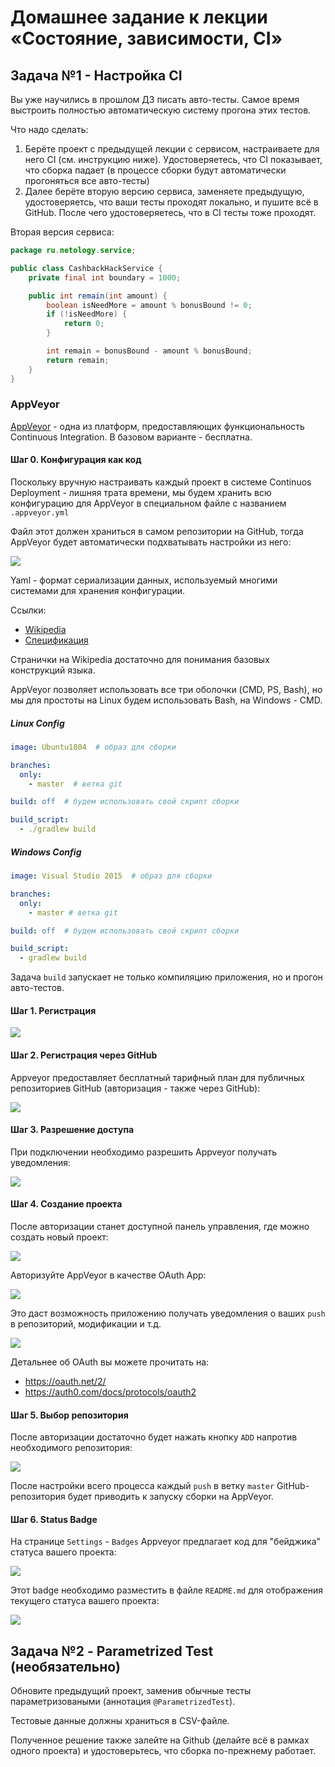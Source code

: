 # Домашнее задание к лекции «Состояние, зависимости, CI»

## Задача №1 - Настройка CI

Вы уже научились в прошлом ДЗ писать авто-тесты. Самое время выстроить полностью автоматическую систему прогона этих тестов.

Что надо сделать:

1. Берёте проект с предыдущей лекции с сервисом, настраиваете для него CI (см. инструкцию ниже). Удостоверяетесь, что CI показывает, что сборка падает (в процессе сборки будут автоматически прогоняться все авто-тесты)
2. Далее берёте вторую версию сервиса, заменяете предыдущую, удостоверяетсь, что ваши тесты проходят локально, и пушите всё в GitHub. После чего удостоверяетесь, что в CI тесты тоже проходят.

Вторая версия сервиса:

```java
package ru.netology.service;

public class CashbackHackService {
    private final int boundary = 1000;

    public int remain(int amount) {
        boolean isNeedMore = amount % bonusBound != 0;
        if (!isNeedMore) {
            return 0;
        }

        int remain = bonusBound - amount % bonusBound;
        return remain;
    }
}
```

### AppVeyor

[AppVeyor](https://www.appveyor.com) - одна из платформ, предоставляющих функциональность Continuous Integration. В базовом варианте - бесплатна.

#### Шаг 0. Конфигурация как код

Поскольку вручную настраивать каждый проект в системе Continuos Deployment - лишняя трата времени, мы будем хранить всю конфигурацию для AppVeyor в специальном файле с названием `.appveyor.yml`

Файл этот должен храниться в самом репозитории на GitHub, тогда AppVeyor будет автоматически подхватывать настройки из него:

![](https://i.imgur.com/Gg7B961.png)

Yaml - формат сериализации данных, используемый многими системами для хранения конфигурации.

Ссылки:
* [Wikipedia](https://en.wikipedia.org/wiki/YAML)
* [Спецификация](https://yaml.org/spec/1.2/spec.html)

Странички на Wikipedia достаточно для понимания базовых конструкций языка.

AppVeyor позволяет использовать все три оболочки (CMD, PS, Bash), но мы для простоты на Linux будем использовать Bash, на Windows - CMD.

##### Linux Config

```yaml
image: Ubuntu1804  # образ для сборки

branches:
  only:
    - master  # ветка git

build: off  # будем использовать свой скрипт сборки

build_script:
  - ./gradlew build
```

##### Windows Config

```yaml
image: Visual Studio 2015  # образ для сборки

branches:
  only:
    - master # ветка git

build: off  # будем использовать свой скрипт сборки

build_script:
  - gradlew build
```

Задача `build` запускает не только компиляцию приложения, но и прогон авто-тестов.

#### Шаг 1. Регистрация

![](https://i.imgur.com/Rugmz7D.png)


#### Шаг 2. Регистрация через GitHub

Appveyor предоставляет бесплатный тарифный план для публичных репозиториев GitHub (авторизация - также через GitHub):

![](https://i.imgur.com/jXvftMb.png)

#### Шаг 3. Разрешение доступа

При подключении необходимо разрешить Appveyor получать уведомления:

![](https://i.imgur.com/2Fvcj96.png)

#### Шаг 4. Создание проекта

После авторизации станет доступной панель управления, где можно создать новый проект:

![](https://i.imgur.com/wUBKbYY.png)


Авторизуйте AppVeyor в качестве OAuth App:

![](https://i.imgur.com/oQadLLj.png)

Это даст возможность приложению получать уведомления о ваших `push` в репозиторий, модификации и т.д.

![](https://i.imgur.com/2jwH6Sa.png)

Детальнее об OAuth вы можете прочитать на:
* https://oauth.net/2/
* https://auth0.com/docs/protocols/oauth2


#### Шаг 5. Выбор репозитория

После авторизации достаточно будет нажать кнопку `ADD` напротив необходимого репозитория:

![](https://i.imgur.com/4VQME6j.png)


После настройки всего процесса каждый `push` в ветку `master` GitHub-репозитория будет приводить к запуску сборки на AppVeyor.

#### Шаг 6. Status Badge

На странице `Settings` - `Badges` Appveyor предлагает код для "бейджика" статуса вашего проекта:

![](https://i.imgur.com/DECtZjg.png)


Этот badge необходимо разместить в файле `README.md` для отображения текущего статуса вашего проекта:

![](https://i.imgur.com/V9cOeJO.png)


## Задача №2 - Parametrized Test (необязательно)

Обновите предыдущий проект, заменив обычные тесты параметризоваными (аннотация `@ParametrizedTest`).

Тестовые данные должны храниться в CSV-файле.

Полученное решение также залейте на Github (делайте всё в рамках одного проекта) и удостоверьтесь, что сборка по-прежнему работает.
